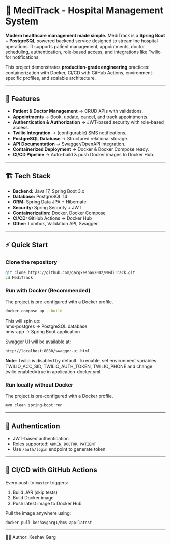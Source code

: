 # 🏥 MediTrack - Hospital Management System

**Modern healthcare management made simple.**
MediTrack is a **Spring Boot + PostgreSQL** powered backend service designed to streamline hospital operations. It supports patient management, appointments, doctor scheduling, authentication, role-based access, and integrations like Twilio for notifications.

This project demonstrates **production-grade engineering** practices: containerization with Docker, CI/CD with GitHub Actions, environment-specific profiles, and scalable architecture.

---

## 🚀 Features  

- **Patient & Doctor Management** → CRUD APIs with validations.  
- **Appointments** → Book, update, cancel, and track appointments.  
- **Authentication & Authorization** → JWT-based security with role-based access.  
- **Twilio Integration** → (configurable) SMS notifications.  
- **PostgreSQL Database** → Structured relational storage.  
- **API Documentation** → Swagger/OpenAPI integration.  
- **Containerized Deployment** → Docker & Docker Compose ready.  
- **CI/CD Pipeline** → Auto-build & push Docker images to Docker Hub.  

---

## 🏗️ Tech Stack  

- **Backend:** Java 17, Spring Boot 3.x  
- **Database:** PostgreSQL 14  
- **ORM:** Spring Data JPA + Hibernate  
- **Security:** Spring Security + JWT  
- **Containerization:** Docker, Docker Compose  
- **CI/CD:** GitHub Actions → Docker Hub  
- **Other:** Lombok, Validation API, Swagger 

---

## ⚡ Quick Start  

### Clone the repository  
```bash
git clone https://github.com/gargkeshav2002/MediTrack.git
cd MediTrack
```

### Run with Docker (Recommended)
The project is pre-configured with a Docker profile.
```bash
docker-compose up --build
```

This will spin up:<br>
  hms-postgres → PostgreSQL database<br>
  hms-app → Spring Boot application

Swagger UI will be available at:
```bash
http://localhost:8080/swagger-ui.html
```

**Note**: Twilio is disabled by default. To enable, set environment variables TWILIO_ACC_SID, TWILIO_AUTH_TOKEN, TWILIO_PHONE and change twilio.enabled=true in application-docker.yml.

### Run locally without Docker
The project is pre-configured with a Docker profile.
```bash
mvn clean spring-boot:run
```
---

## 🔑 Authentication

- JWT-based authentication
- Roles supported: `ADMIN`, `DOCTOR`, `PATIENT`
- Use `/auth/login` endpoint to generate token

---

## 🐳 CI/CD with GitHub Actions

Every push to `master` triggers:

1. Build JAR (skip tests)
2. Build Docker image
3. Push latest image to Docker Hub

Pull the image anywhere using:

```bash
docker pull keshavgarg1/hms-app:latest
```

---

👨‍💻 Author: 
Keshav Garg


